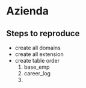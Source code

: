 # Azienda
## Steps to reproduce
- create all domains
- create all extension
- create table order
    1. base_emp
    2. career_log
    3. 